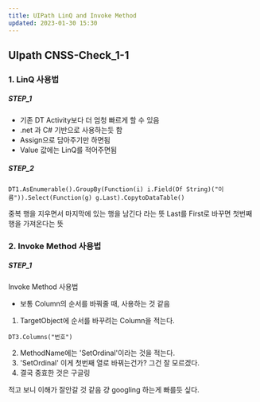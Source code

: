 ```yaml
---
title: UIPath LinQ and Invoke Method
updated: 2023-01-30 15:30
---
```


## UIpath CNSS-Check_1-1

### 1. LinQ 사용법

##### STEP_1
- 기존 DT Activity보다 더 엄청 빠르게 할 수 있음
- .net 과 C# 기반으로 사용하는듯 함
- Assign으로 담아주기만 하면됨
- Value 값에는 LinQ를 적어주면됨

##### STEP_2

```LinQ
DT1.AsEnumerable().GroupBy(Function(i) i.Field(Of String)("이름")).Select(Function(g) g.Last).CopytoDataTable()
```

중복 행을 지우면서 마지막에 있는 행을 남긴다 라는 뜻
Last를 First로 바꾸면 첫번째 행을 가져온다는 뜻<br>



### 2. Invoke Method 사용법

##### STEP_1

Invoke Method 사용법
 - 보통 Column의 순서를 바꿔줄 때, 사용하는 것 같음

1. TargetObject에 순서를 바꾸려는 Column을 적는다. 

```
DT3.Columns("번호")
```

2. MethodName에는 'SetOrdinal'이라는 것을 적는다.
3. 'SetOrdinal' 이게 첫번째 열로 바꿔는건가? 그건 잘 모르겠다.
4. 결국 중효한 것은 구글링

적고 보니 이해가 잘안갈 것 같음 걍 googling 하는게 빠를듯 싶다.



